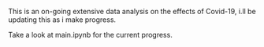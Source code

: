 This is an on-going extensive data analysis on the effects of Covid-19, i.ll be updating this as i make progress.

Take a look at main.ipynb for the current progress. 

